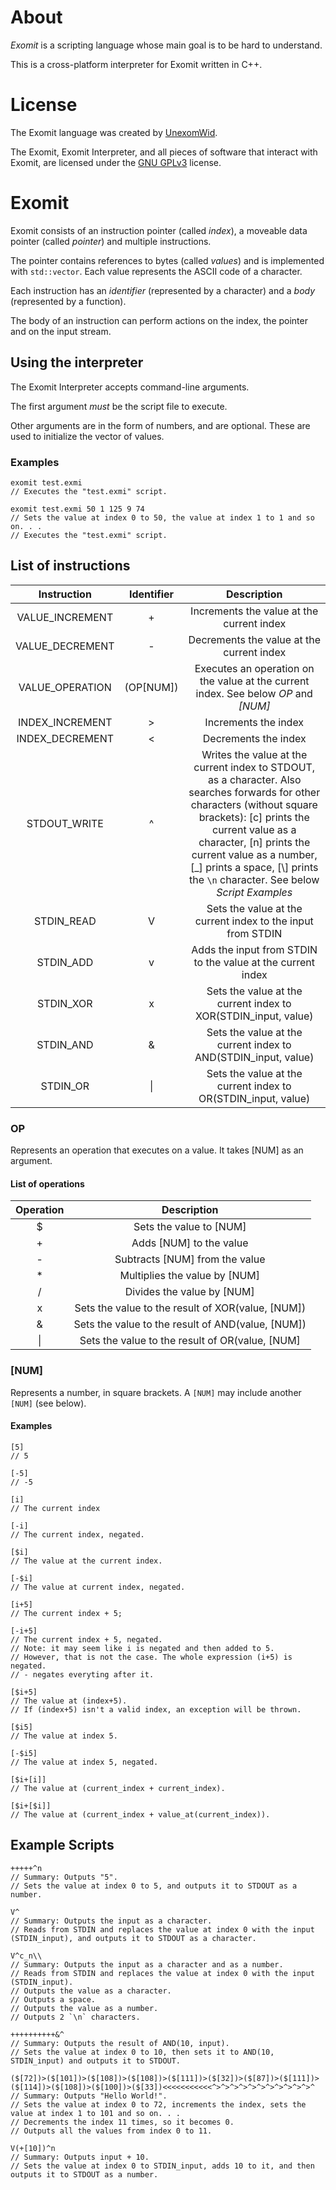 # About
_Exomit_ is a scripting language whose main goal is to be hard to understand.

This is a cross-platform interpreter for Exomit written in C++.

# License
The Exomit language was created by [UnexomWid](http://unexomwid.me).

The Exomit, Exomit Interpreter, and all pieces of software that interact with Exomit, are licensed under the [GNU GPLv3](https://www.gnu.org/licenses/gpl-3.0.en.html) license.

# Exomit
Exomit consists of an instruction pointer (called _index_), a moveable data pointer (called _pointer_) and multiple instructions.

The pointer contains references to bytes (called _values_) and is implemented with `std::vector`. Each value represents the ASCII code of a character.

Each instruction has an _identifier_ (represented by a character) and a _body_ (represented by a function).

The body of an instruction can perform actions on the index, the pointer and on the input stream.

## Using the interpreter

The Exomit Interpreter accepts command-line arguments.

The first argument *must* be the script file to execute.

Other arguments are in the form of numbers, and are optional. These are used to initialize the vector of values.

### Examples

```
exomit test.exmi
// Executes the "test.exmi" script.
```

```
exomit test.exmi 50 1 125 9 74
// Sets the value at index 0 to 50, the value at index 1 to 1 and so on. . .
// Executes the "test.exmi" script.
```

## List of instructions

|   Instruction   | Identifier |                                                                                                                                                                                               Description                                                                                                                                                                                              |
|:---------------:|:----------:|:------------------------------------------------------------------------------------------------------------------------------------------------------------------------------------------------------------------------------------------------------------------------------------------------------------------------------------------------------------------------------------------------------:|
| VALUE_INCREMENT |      +     |                                                                                                                                                                                Increments the value at the current index                                                                                                                                                                               |
| VALUE_DECREMENT |      -     |                                                                                                                                                                                Decrements the value at the current index                                                                                                                                                                               |
| VALUE_OPERATION | (OP[NUM])  | Executes an operation on the value at the current index. See below _OP_ and _[NUM]_                                                                                                                                                                                                                                                                                                                    |
| INDEX_INCREMENT | >          | Increments the index                                                                                                                                                                                                                                                                                                                                                                                   |
| INDEX_DECREMENT | <          | Decrements the index                                                                                                                                                                                                                                                                                                                                                                                   |
| STDOUT_WRITE    | ^          | Writes the value at the current index to STDOUT, as a character. Also searches forwards for other characters (without square brackets): [c] prints the current value as a character, [n] prints the current value as a number, [_] prints a space, [\\] prints the `\n` character. See below _Script Examples_                                                                                         |
| STDIN_READ      | V          | Sets the value at the current index to the input from STDIN                                                                                                                                                                                                                                                                                                                                            |
| STDIN_ADD       | v          | Adds the input from STDIN to the value at the current index                                                                                                                                                                                                                                                                                                                                            |
| STDIN_XOR       | x          | Sets the value at the current index to XOR(STDIN_input, value)                                                                                                                                                                                                                                                                                                                                         |
| STDIN_AND       | &          | Sets the value at the current index to AND(STDIN_input, value)                                                                                                                                                                                                                                                                                                                                         |
| STDIN_OR        | \|          | Sets the value at the current index to OR(STDIN_input, value)                                                                                                                                                                                                                                                                                                                                          |

### OP

Represents an operation that executes on a value. It takes [NUM] as an argument.

#### List of operations

| Operation |                    Description                    |
|:---------:|:-------------------------------------------------:|
|     $     |              Sets the value to [NUM]              |
|     +     |              Adds [NUM] to the value              |
|     -     |           Subtracts [NUM] from the value          |
|     *     |           Multiplies the value by [NUM]           |
|     /     |             Divides the value by [NUM]            |
|     x     | Sets the value to the result of XOR(value, [NUM]) |
|     &     | Sets the value to the result of AND(value, [NUM]) |
|     \|     |  Sets the value to the result of OR(value, [NUM]  |

### [NUM]

Represents a number, in square brackets. A `[NUM]` may include another `[NUM]` (see below).

#### Examples

```
[5] 
// 5
```

```
[-5] 
// -5
```

```
[i] 
// The current index
```

```
[-i] 
// The current index, negated.
```

```
[$i] 
// The value at the current index.
```

```
[-$i] 
// The value at current index, negated.
```


```
[i+5] 
// The current index + 5;
```

```
[-i+5] 
// The current index + 5, negated.
// Note: it may seem like i is negated and then added to 5.
// However, that is not the case. The whole expression (i+5) is negated.
// - negates everyting after it.
```

```
[$i+5] 
// The value at (index+5).
// If (index+5) isn't a valid index, an exception will be thrown.
```

```
[$i5] 
// The value at index 5.
```

```
[-$i5] 
// The value at index 5, negated.
```

```
[$i+[i]] 
// The value at (current_index + current_index).
```

```
[$i+[$i]] 
// The value at (current_index + value_at(current_index)).
```

## Example Scripts

```
+++++^n
// Summary: Outputs "5".
// Sets the value at index 0 to 5, and outputs it to STDOUT as a number.
```

```
V^
// Summary: Outputs the input as a character.
// Reads from STDIN and replaces the value at index 0 with the input (STDIN_input), and outputs it to STDOUT as a character.
```

```
V^c_n\\
// Summary: Outputs the input as a character and as a number.
// Reads from STDIN and replaces the value at index 0 with the input (STDIN_input).
// Outputs the value as a character.
// Outputs a space.
// Outputs the value as a number.
// Outputs 2 `\n` characters.
```

```
++++++++++&^
// Summary: Outputs the result of AND(10, input).
// Sets the value at index 0 to 10, then sets it to AND(10, STDIN_input) and outputs it to STDOUT.
```

```
($[72])>($[101])>($[108])>($[108])>($[111])>($[32])>($[87])>($[111])>($[114])>($[108])>($[100])>($[33])<<<<<<<<<<<^>^>^>^>^>^>^>^>^>^>^>^
// Summary: Outputs "Hello World!".
// Sets the value at index 0 to 72, increments the index, sets the value at index 1 to 101 and so on. . .
// Decrements the index 11 times, so it becomes 0.
// Outputs all the values from index 0 to 11.
```

```
V(+[10])^n
// Summary: Outputs input + 10.
// Sets the value at index 0 to STDIN_input, adds 10 to it, and then outputs it to STDOUT as a number.
```